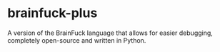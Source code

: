 # brainfuck-plus
A version of the BrainFuck language that allows for easier debugging, completely open-source and written in Python.

